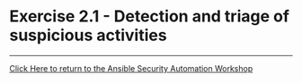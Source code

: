 # Exercise 2.1 - Detection and triage of suspicious activities

----

[Click Here to return to the Ansible Security Automation Workshop](../README.md)
